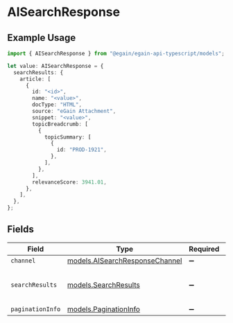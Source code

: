 # AISearchResponse

## Example Usage

```typescript
import { AISearchResponse } from "@egain/egain-api-typescript/models";

let value: AISearchResponse = {
  searchResults: {
    article: [
      {
        id: "<id>",
        name: "<value>",
        docType: "HTML",
        source: "eGain Attachment",
        snippet: "<value>",
        topicBreadcrumb: [
          {
            topicSummary: [
              {
                id: "PROD-1921",
              },
            ],
          },
        ],
        relevanceScore: 3941.01,
      },
    ],
  },
};
```

## Fields

| Field                                                                  | Type                                                                   | Required                                                               | Description                                                            |
| ---------------------------------------------------------------------- | ---------------------------------------------------------------------- | ---------------------------------------------------------------------- | ---------------------------------------------------------------------- |
| `channel`                                                              | [models.AISearchResponseChannel](../models/aisearchresponsechannel.md) | :heavy_minus_sign:                                                     | N/A                                                                    |
| `searchResults`                                                        | [models.SearchResults](../models/searchresults.md)                     | :heavy_minus_sign:                                                     | Top search results with relevance scores                               |
| `paginationInfo`                                                       | [models.PaginationInfo](../models/paginationinfo.md)                   | :heavy_minus_sign:                                                     | N/A                                                                    |